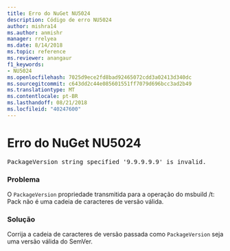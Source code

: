 ```yaml
---
title: Erro do NuGet NU5024
description: Código de erro NU5024
author: mishra14
ms.author: anmishr
manager: rrelyea
ms.date: 8/14/2018
ms.topic: reference
ms.reviewer: anangaur
f1_keywords:
- NU5024
ms.openlocfilehash: 7025d9ece2fd8bad92465072cdd3a02413d340dc
ms.sourcegitcommit: c643dd2c44e085601551ff7079d696bcc3ad2b49
ms.translationtype: MT
ms.contentlocale: pt-BR
ms.lasthandoff: 08/21/2018
ms.locfileid: "40247600"
---
```

# <a name="nuget-error-nu5024"></a>Erro do NuGet NU5024
<pre>PackageVersion string specified '9.9.9.9.9' is invalid.</pre>

### <a name="issue"></a>Problema

O `PackageVersion` propriedade transmitida para a operação do msbuild /t: Pack não é uma cadeia de caracteres de versão válida.


### <a name="solution"></a>Solução

Corrija a cadeia de caracteres de versão passada como `PackageVersion` seja uma versão válida do SemVer.

